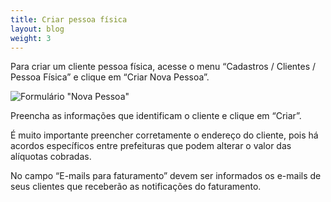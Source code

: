 ```yaml
---
title: Criar pessoa física
layout: blog
weight: 3
---
```

Para criar um cliente pessoa física, acesse o menu “Cadastros / Clientes / Pessoa Física” e clique em “Criar Nova Pessoa”.

![Formulário "Nova Pessoa"](/images/uploads/criar-pessoa-física-1.png "Criar pessoa física - 1")

<!--StartFragment-->

Preencha as informações que identificam o cliente e clique em “Criar”. 

É muito importante preencher corretamente o endereço do cliente, pois há acordos específicos entre prefeituras que podem alterar o valor das alíquotas cobradas.

No campo “E-mails para faturamento” devem ser informados os e-mails de seus clientes que receberão as notificações do faturamento.

<!--EndFragment-->